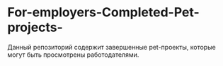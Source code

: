 # For-employers-Completed-Pet-projects-
Данный репозиторий содержит завершенные pet-проекты, которые могут быть просмотрены работодателями.
